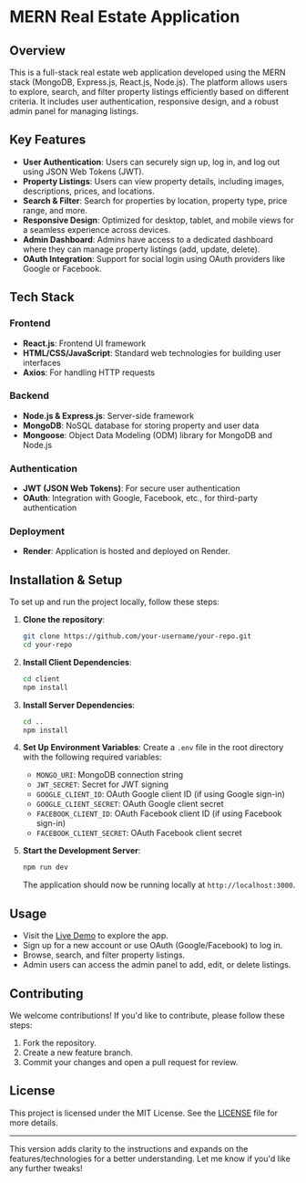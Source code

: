
# MERN Real Estate Application

## Overview
This is a full-stack real estate web application developed using the MERN stack (MongoDB, Express.js, React.js, Node.js). The platform allows users to explore, search, and filter property listings efficiently based on different criteria. It includes user authentication, responsive design, and a robust admin panel for managing listings.

## Key Features
- **User Authentication**: Users can securely sign up, log in, and log out using JSON Web Tokens (JWT).
- **Property Listings**: Users can view property details, including images, descriptions, prices, and locations.
- **Search & Filter**: Search for properties by location, property type, price range, and more.
- **Responsive Design**: Optimized for desktop, tablet, and mobile views for a seamless experience across devices.
- **Admin Dashboard**: Admins have access to a dedicated dashboard where they can manage property listings (add, update, delete).
- **OAuth Integration**: Support for social login using OAuth providers like Google or Facebook.

## Tech Stack
### Frontend
- **React.js**: Frontend UI framework
- **HTML/CSS/JavaScript**: Standard web technologies for building user interfaces
- **Axios**: For handling HTTP requests

### Backend
- **Node.js & Express.js**: Server-side framework
- **MongoDB**: NoSQL database for storing property and user data
- **Mongoose**: Object Data Modeling (ODM) library for MongoDB and Node.js

### Authentication
- **JWT (JSON Web Tokens)**: For secure user authentication
- **OAuth**: Integration with Google, Facebook, etc., for third-party authentication

### Deployment
- **Render**: Application is hosted and deployed on Render.

## Installation & Setup
To set up and run the project locally, follow these steps:

1. **Clone the repository**:
   ```bash
   git clone https://github.com/your-username/your-repo.git
   cd your-repo
   ```

2. **Install Client Dependencies**:
   ```bash
   cd client
   npm install
   ```

3. **Install Server Dependencies**:
   ```bash
   cd ..
   npm install
   ```

4. **Set Up Environment Variables**:
   Create a `.env` file in the root directory with the following required variables:
   - `MONGO_URI`: MongoDB connection string
   - `JWT_SECRET`: Secret for JWT signing
   - `GOOGLE_CLIENT_ID`: OAuth Google client ID (if using Google sign-in)
   - `GOOGLE_CLIENT_SECRET`: OAuth Google client secret
   - `FACEBOOK_CLIENT_ID`: OAuth Facebook client ID (if using Facebook sign-in)
   - `FACEBOOK_CLIENT_SECRET`: OAuth Facebook client secret

5. **Start the Development Server**:
   ```bash
   npm run dev
   ```

   The application should now be running locally at `http://localhost:3000`.

## Usage
- Visit the [Live Demo](https://evans-mern-real-estate.onrender.com) to explore the app.
- Sign up for a new account or use OAuth (Google/Facebook) to log in.
- Browse, search, and filter property listings.
- Admin users can access the admin panel to add, edit, or delete listings.

## Contributing
We welcome contributions! If you'd like to contribute, please follow these steps:
1. Fork the repository.
2. Create a new feature branch.
3. Commit your changes and open a pull request for review.

## License
This project is licensed under the MIT License. See the [LICENSE](LICENSE) file for more details.

---

This version adds clarity to the instructions and expands on the features/technologies for a better understanding. Let me know if you'd like any further tweaks!